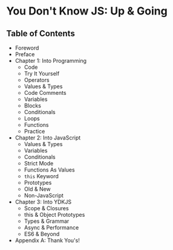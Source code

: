 # You Don't Know JS: Up & Going

## Table of Contents

* Foreword
* Preface
* Chapter 1: Into Programming
	* Code
	* Try It Yourself
	* Operators
	* Values & Types
	* Code Comments
	* Variables
	* Blocks
	* Conditionals
	* Loops
	* Functions
	* Practice
* Chapter 2: Into JavaScript
	* Values & Types
	* Variables
	* Conditionals
	* Strict Mode
	* Functions As Values
	* `this` Keyword
	* Prototypes
	* Old & New
	* Non-JavaScript
* Chapter 3: Into YDKJS
	* Scope & Closures
	* this & Object Prototypes
	* Types & Grammar
	* Async & Performance
	* ES6 & Beyond
* Appendix A: Thank You's!

